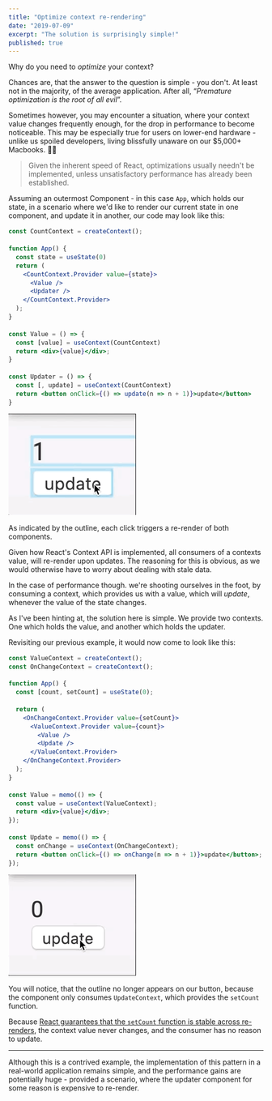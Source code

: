```yaml
---
title: "Optimize context re-rendering"
date: "2019-07-09"
excerpt: "The solution is surprisingly simple!"
published: true
---
```



Why do you need to *optimize* your context?

Chances are, that the answer to the question is simple - you don't.
At least not in the majority, of the average application. After all, “*Premature optimization is the root of all evil*”.

Sometimes however, you may encounter a situation, where your context value changes frequently enough, for the drop in performance to become noticeable. This may be especially true for users on lower-end hardware - unlike us spoiled developers, living blissfully unaware on our $5,000+ Macbooks. :money_with_wings::money_with_wings:

>Given the inherent speed of React, optimizations usually needn't be implemented, unless unsatisfactory performance has already been established.

Assuming an outermost Component - in this case `App`, which holds our state,
in a scenario where we'd like to render our current state in one component, and update it in another, our code may look like this:

```jsx
const CountContext = createContext();

function App() {
  const state = useState(0)
  return (
	<CountContext.Provider value={state}>
	  <Value />
	  <Updater />
	</CountContext.Provider>
  );
}

const Value = () => {
  const [value] = useContext(CountContext)
  return <div>{value}</div>;
}

const Updater = () => {
  const [, update] = useContext(CountContext)
  return <button onClick={() => update(n => n + 1)}>update</button>
}
```

![Pre-optimization](./pre-optimization.gif)

As indicated by the outline, each click triggers a re-render of both components.

Given how React's Context API is implemented, all consumers of a contexts value, will re-render upon updates.
The reasoning for this is obvious, as we would otherwise have to worry about dealing with stale data.

In the case of performance though. we're shooting ourselves in the foot, by consuming a context, which provides us with a value, which will *update*, whenever the value of the state changes.

As I've been hinting at, the solution here is simple.
We provide two contexts. One which holds the value, and another which holds the updater.

Revisiting our previous example, it would now come to look like this:

```jsx
const ValueContext = createContext();
const OnChangeContext = createContext();

function App() {
  const [count, setCount] = useState(0);

  return (
    <OnChangeContext.Provider value={setCount}>
      <ValueContext.Provider value={count}>
        <Value />
        <Update />
      </ValueContext.Provider>
    </OnChangeContext.Provider>
  );
}

const Value = memo(() => {
  const value = useContext(ValueContext);
  return <div>{value}</div>;
});

const Update = memo(() => {
  const onChange = useContext(OnChangeContext);
  return <button onClick={() => onChange(n => n + 1)}>update</button>;
});
```

![Post-optimization](./post-optimization.gif)

You will notice, that the outline no longer appears on our button, because the component only consumes `UpdateContext`, which provides the `setCount` function.

Because [React guarantees that the `setCount` function is stable across re-renders]([https://reactjs.org/docs/hooks-reference.html](https://reactjs.org/docs/hooks-reference.html)), the context value never changes, and the consumer has no reason to update.

---

Although this is a contrived example, the implementation of this pattern in a real-world application remains simple, and the performance gains are potentially huge - provided a scenario, where the updater component for some reason is expensive to re-render.
